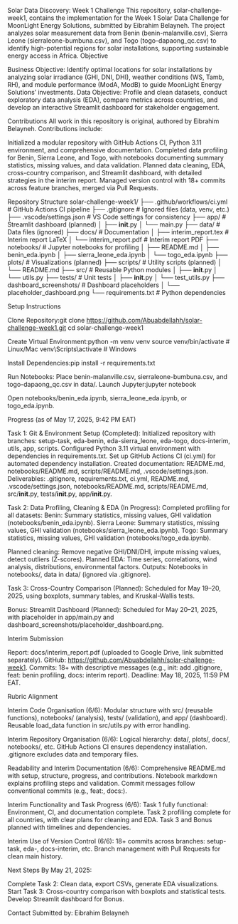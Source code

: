 Solar Data Discovery: Week 1 Challenge
This repository, solar-challenge-week1, contains the implementation for the Week 1 Solar Data Challenge for MoonLight Energy Solutions, submitted by Eibrahim Belayneh. The project analyzes solar measurement data from Benin (benin-malanville.csv), Sierra Leone (sierraleone-bumbuna.csv), and Togo (togo-dapaong_qc.csv) to identify high-potential regions for solar installations, supporting sustainable energy access in Africa.
Objective

Business Objective: Identify optimal locations for solar installations by analyzing solar irradiance (GHI, DNI, DHI), weather conditions (WS, Tamb, RH), and module performance (ModA, ModB) to guide MoonLight Energy Solutions’ investments.
Data Objective: Profile and clean datasets, conduct exploratory data analysis (EDA), compare metrics across countries, and develop an interactive Streamlit dashboard for stakeholder engagement.

Contributions
All work in this repository is original, authored by Eibrahim Belayneh. Contributions include:

Initialized a modular repository with GitHub Actions CI, Python 3.11 environment, and comprehensive documentation.
Completed data profiling for Benin, Sierra Leone, and Togo, with notebooks documenting summary statistics, missing values, and data validation.
Planned data cleaning, EDA, cross-country comparison, and Streamlit dashboard, with detailed strategies in the interim report.
Managed version control with 18+ commits across feature branches, merged via Pull Requests.

Repository Structure
solar-challenge-week1/
├── .github/workflows/ci.yml       # GitHub Actions CI pipeline
├── .gitignore                    # Ignored files (data, venv, etc.)
├── .vscode/settings.json         # VS Code settings for consistency
├── app/                          # Streamlit dashboard (planned)
│   ├── __init__.py
│   └── main.py
├── data/                         # Data files (ignored)
├── docs/                         # Documentation
│   ├── interim_report.tex        # Interim report LaTeX
│   └── interim_report.pdf        # Interim report PDF
├── notebooks/                    # Jupyter notebooks for profiling
│   ├── README.md
│   ├── benin_eda.ipynb
│   ├── sierra_leone_eda.ipynb
│   └── togo_eda.ipynb
├── plots/                        # Visualizations (planned)
├── scripts/                      # Utility scripts (planned)
│   └── README.md
├── src/                          # Reusable Python modules
│   ├── __init__.py
│   └── utils.py
├── tests/                        # Unit tests
│   ├── __init__.py
│   └── test_utils.py
├── dashboard_screenshots/         # Dashboard placeholders
│   └── placeholder_dashboard.png
└── requirements.txt              # Python dependencies

Setup Instructions

Clone Repository:git clone https://github.com/Abuabdellahh/solar-challenge-week1.git
cd solar-challenge-week1


Create Virtual Environment:python -m venv venv
source venv/bin/activate  # Linux/Mac
venv\Scripts\activate     # Windows


Install Dependencies:pip install -r requirements.txt


Run Notebooks:
Place benin-malanville.csv, sierraleone-bumbuna.csv, and togo-dapaong_qc.csv in data/.
Launch Jupyter:jupyter notebook


Open notebooks/benin_eda.ipynb, sierra_leone_eda.ipynb, or togo_eda.ipynb.



Progress (as of May 17, 2025, 9:42 PM EAT)

Task 1: Git & Environment Setup (Completed):
Initialized repository with branches: setup-task, eda-benin, eda-sierra_leone, eda-togo, docs-interim, utils, app, scripts.
Configured Python 3.11 virtual environment with dependencies in requirements.txt.
Set up GitHub Actions CI (ci.yml) for automated dependency installation.
Created documentation: README.md, notebooks/README.md, scripts/README.md, .vscode/settings.json.
Deliverables: .gitignore, requirements.txt, ci.yml, README.md, .vscode/settings.json, notebooks/README.md, scripts/README.md, src/__init__.py, tests/__init__.py, app/__init__.py.


Task 2: Data Profiling, Cleaning & EDA (In Progress):
Completed profiling for all datasets:
Benin: Summary statistics, missing values, GHI validation (notebooks/benin_eda.ipynb).
Sierra Leone: Summary statistics, missing values, GHI validation (notebooks/sierra_leone_eda.ipynb).
Togo: Summary statistics, missing values, GHI validation (notebooks/togo_eda.ipynb).


Planned cleaning: Remove negative GHI/DNI/DHI, impute missing values, detect outliers (Z-scores).
Planned EDA: Time series, correlations, wind analysis, distributions, environmental factors.
Outputs: Notebooks in notebooks/, data in data/ (ignored via .gitignore).


Task 3: Cross-Country Comparison (Planned):
Scheduled for May 19–20, 2025, using boxplots, summary tables, and Kruskal-Wallis tests.


Bonus: Streamlit Dashboard (Planned):
Scheduled for May 20–21, 2025, with placeholder in app/main.py and dashboard_screenshots/placeholder_dashboard.png.



Interim Submission

Report: docs/interim_report.pdf (uploaded to Google Drive, link submitted separately).
GitHub: https://github.com/Abuabdellahh/solar-challenge-week1.
Commits: 18+ with descriptive messages (e.g., init: add .gitignore, feat: benin profiling, docs: interim report).
Deadline: May 18, 2025, 11:59 PM EAT.

Rubric Alignment

Interim Code Organisation (6/6):
Modular structure with src/ (reusable functions), notebooks/ (analysis), tests/ (validation), and app/ (dashboard).
Reusable load_data function in src/utils.py with error handling.


Interim Repository Organisation (6/6):
Logical hierarchy: data/, plots/, docs/, notebooks/, etc.
GitHub Actions CI ensures dependency installation.
.gitignore excludes data and temporary files.


Readability and Interim Documentation (6/6):
Comprehensive README.md with setup, structure, progress, and contributions.
Notebook markdown explains profiling steps and validation.
Commit messages follow conventional commits (e.g., feat:, docs:).


Interim Functionality and Task Progress (6/6):
Task 1 fully functional: Environment, CI, and documentation complete.
Task 2 profiling complete for all countries, with clear plans for cleaning and EDA.
Task 3 and Bonus planned with timelines and dependencies.


Interim Use of Version Control (6/6):
18+ commits across branches: setup-task, eda-<country>, docs-interim, etc.
Branch management with Pull Requests for clean main history.



Next Steps
By May 21, 2025:

Complete Task 2: Clean data, export CSVs, generate EDA visualizations.
Start Task 3: Cross-country comparison with boxplots and statistical tests.
Develop Streamlit dashboard for Bonus.

Contact
Submitted by: Eibrahim Belayneh
